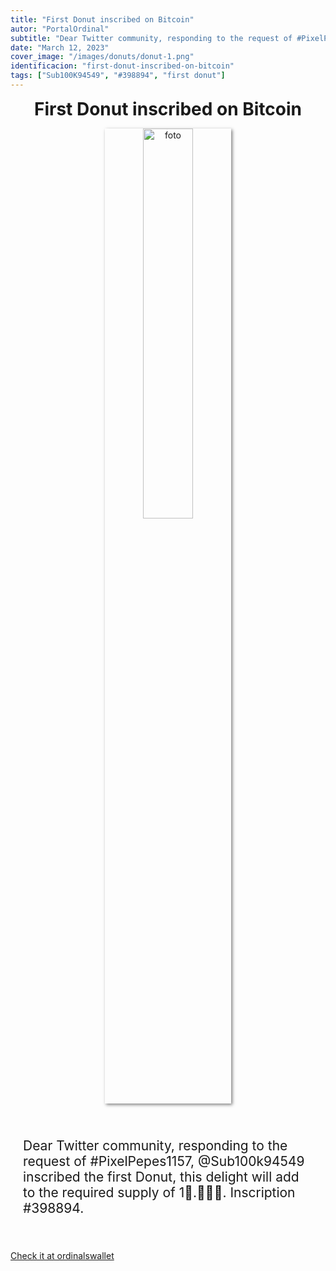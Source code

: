 ```yaml
---
title: "First Donut inscribed on Bitcoin"
autor: "PortalOrdinal"
subtitle: "Dear Twitter community, responding to the request of #PixelPepes1157, @Sub100k94549 inscribed the first Donut, this delight will add to the required supply of 1🍩.🍩🍩🍩. Inscription #398894."
date: "March 12, 2023"
cover_image: "/images/donuts/donut-1.png"
identificacion: "first-donut-inscribed-on-bitcoin"
tags: ["Sub100K94549", "#398894", "first donut"]
---
```


<p align="center">
  <span style="font-size: 2em;"><b>First Donut inscribed on Bitcoin</b></span>
</p>

<p align="center">
  <img src="/images/donuts/donut-1.png" alt="foto" style="box-shadow: 2px 2px 5px rgba(0,0,0,0.5); width:40%; height:40%;">
</p>

<div style="font-size: 1.5em; padding:20px">
    <p>
Dear Twitter community, responding to the request of #PixelPepes1157, @Sub100k94549 inscribed the first Donut, this delight will add to the required supply of 1🍩.🍩🍩🍩.
Inscription #398894.
    <p>
</div>

<a href="https://ordinalswallet.com/inscription/47b36997a46c978f6a7d5d6f6a58c35a1e91074286d153737bd53074b2c24e71i0" target="_blank">Check it at ordinalswallet</a>